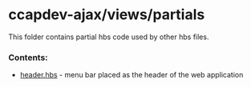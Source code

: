# ccapdev-ajax/views/partials

This folder contains partial hbs code used by other hbs files.

### Contents:
- [header.hbs](https://github.com/arvention/ccapdev-ajax/blob/master/views/partials/header.hbs) - menu bar placed as the header of the web application
